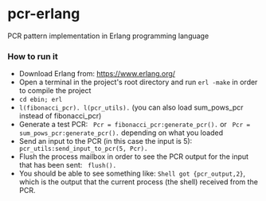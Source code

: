 # pcr-erlang
PCR pattern implementation in Erlang programming language

### How to run it
- Download Erlang from: https://www.erlang.org/
- Open a terminal in the project's root directory and run ```erl -make``` in order to compile the project
- ```cd ebin; erl```
- ```l(fibonacci_pcr). l(pcr_utils).``` (you can also load sum_pows_pcr instead of fibonacci_pcr)
- Generate a test PCR: ``` Pcr = fibonacci_pcr:generate_pcr().``` or ``` Pcr = sum_pows_pcr:generate_pcr().``` depending on what you loaded
- Send an input to the PCR (in this case the input is 5): ``` pcr_utils:send_input_to_pcr(5, Pcr).```
- Flush the process mailbox in order to see the PCR output for the input that has been sent: ``` flush().```
- You should be able to see something like: ``` Shell got {pcr_output,2} ```, which is the output that the current process (the shell) received from the PCR.
